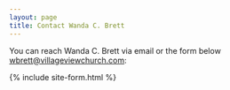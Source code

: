 ```yaml
---
layout: page
title: Contact Wanda C. Brett
---
```

You can reach Wanda C. Brett via email or the form below <wbrett@villageviewchurch.com>:


{% include site-form.html %}
